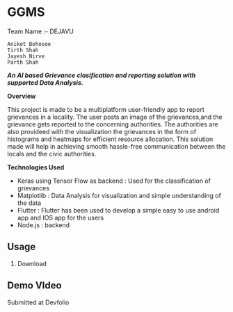 # GGMS

Team Name :- DEJAVU

    Aniket Bohosoe
    Tirth Shah
    Jayesh Nirve
    Parth Shah

<em><b>An AI based Grievance clasification and reporting solution with supported Data Analysis.</b></em>

<b>Overview</b>

This project is made to be a multiplatform user-friendly app to report grievances in a locality. The user posts an image of the grievances,and the grievance gets reported to the concerning authorities. The authorities are also provideed with the visualization the grievances in the form of histograms and heatmaps for efficient resource allocation. This solution made will help in achieving smooth hassle-free communication between the locals and the civic authorities.

<b>Technologies Used</b>
- Keras using Tensor Flow as backend : Used for the classification of grievances
- Matplotlib : Data Analysis for visualization and simple understanding of the data
- Flutter : Flutter has been used to develop a simple easy to use android app and IOS app for the users
- Node.js : backend

## Usage
1. Download 
## Demo VIdeo
Submitted at Devfolio
